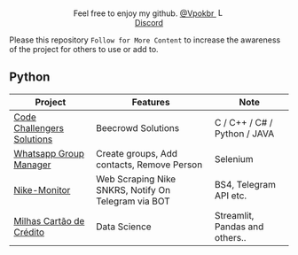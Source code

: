   <p align="center">
    Feel free to enjoy my github. <a href="https://www.instagram.com/vpokbr/">@Vpokbr </a></figcaption><img src="https://user-images.githubusercontent.com/98386091/156110757-5c99e25c-babd-44f3-8def-351be212305e.png" alt="Logo" width="auto" height="15">
    <br />
    <a href="https://discord.gg/r6WMs3M4">Discord</a>
  </p>

Please this repository ```Follow for More Content``` to increase the awareness of the project for others to use or add to.

## Python 

Project | Features | Note
------|------|------
<a href="https://github.com/eluvju/beecrowd">Code Challengers Solutions </a> | Beecrowd Solutions | C / C++ / C# / Python / JAVA
<a href="https://github.com/eluvju/Whatsapp_Group_Manager">Whatsapp Group Manager </a> | Create groups, Add contacts, Remove Person | Selenium
<a href="https://github.com/eluvju/Nike-monitor">Nike-Monitor </a> | Web Scraping Nike SNKRS, Notify On Telegram via BOT | BS4, Telegram API etc.
<a href="https://github.com/eluvju/milhas">Milhas Cartão de Crédito </a> | Data Science | Streamlit, Pandas and others..




